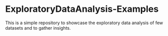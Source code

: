 # ExploratoryDataAnalysis-Examples
This is a simple repository to showcase the exploratory data analysis of few datasets and to gather insights.
